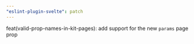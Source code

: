 ```yaml
---
"eslint-plugin-svelte": patch
---
```


feat(valid-prop-names-in-kit-pages): add support for the new `params` page prop
